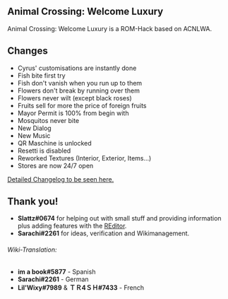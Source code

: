 ## Animal Crossing: Welcome Luxury
 Animal Crossing: Welcome Luxury is a ROM-Hack based on ACNLWA.

## Changes
- Cyrus' customisations are instantly done
- Fish bite first try
- Fish don't vanish when you run up to them
- Flowers don't break by running over them
- Flowers never wilt (except black roses)
- Fruits sell for more the price of foreign fruits
- Mayor Permit is 100% from begin with
- Mosquitos never bite
- New Dialog
- New Music
- QR Maschine is unlocked
- Resetti is disabled
- Reworked Textures (Interior, Exterior, Items...)
- Stores are now 24/7 open<br>

[Detailed Changelog to be seen here.](CHANGELOG.md)

## Thank you!
- **Slattz#0674** for helping out with small stuff and providing information plus adding features with the [REditor](https://github.com/Slattz/ACNL_REditor/).
- **Sarachi#2261** for ideas, verification and Wikimanagement.
###### Wiki-Translation:
- **im a book#5877** - Spanish
- **Sarachi#2261** - German
- **Lil'Wixy#7989** & **ＴＲ4ＳＨ#7433** - French